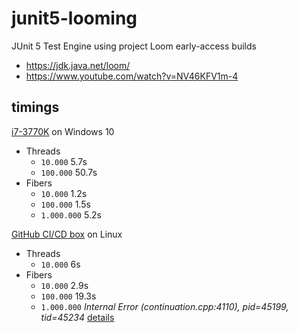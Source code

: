 # junit5-looming
JUnit 5 Test Engine using project Loom early-access builds

- https://jdk.java.net/loom/
- https://www.youtube.com/watch?v=NV46KFV1m-4

## timings

[i7-3770K](https://ark.intel.com/content/www/us/en/ark/products/65523/intel-core-i7-3770k-processor-8m-cache-up-to-3-90-ghz.html) on Windows 10

- Threads
  - `10.000` 5.7s
  - `100.000` 50.7s
- Fibers
  - `10.000` 1.2s
  - `100.000` 1.5s
  - `1.000.000` 5.2s

[GitHub CI/CD box](https://azure.microsoft.com/en-us/services/devops/pipelines/) on Linux

- Threads
  - `10.000` 6s
- Fibers
  - `10.000` 2.9s
  - `100.000` 19.3s
  - `1.000.000` _Internal Error (continuation.cpp:4110), pid=45199, tid=45234_ [details](https://github.com/sormuras/junit5-looming/commit/246638c1c80608cc245c19eac7250c54e1dc0380/checks)
